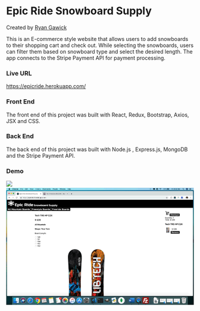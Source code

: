# Epic Ride Snowboard Supply

Created by [Ryan Gawick](https://github.com/rgawick)

This is an E-commerce style website that allows users to add snowboards to their shopping cart and check out. While selecting the snowboards, users can filter them based on snowboard type and select the desired length. The app connects to the Stripe Payment API for payment processing.

### Live URL ###

https://epicride.herokuapp.com/ 

### Front End ###

The front end of this project was built with React, Redux, Bootstrap, Axios, JSX and CSS.

### Back End ###

The back end of this project was built with Node.js , Express.js, MongoDB and the Stripe Payment API.

### Demo ###

![](epic1.gif) <br/>
![](epic2.gif)
